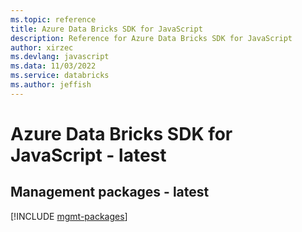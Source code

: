 ```yaml
---
ms.topic: reference
title: Azure Data Bricks SDK for JavaScript
description: Reference for Azure Data Bricks SDK for JavaScript
author: xirzec
ms.devlang: javascript
ms.data: 11/03/2022
ms.service: databricks
ms.author: jeffish
---
```

# Azure Data Bricks SDK for JavaScript - latest

## Management packages - latest
[!INCLUDE [mgmt-packages](data-bricks-mgmt-index.md)]